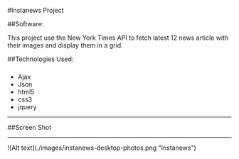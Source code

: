 #Instanews Project

##Software:

This project use the New York Times API to fetch latest 12 news article with their images and display them in a grid.

##Technologies Used:
###
- Ajax
- Json 
- html5
- css3 
- jquery
<hr>

##Screen Shot
<HR>
![Alt text](./images/instanews-desktop-photos.png "Instanews")






